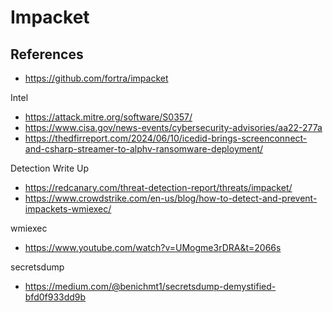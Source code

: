 # Impacket

## References
- https://github.com/fortra/impacket

Intel 
- https://attack.mitre.org/software/S0357/
- https://www.cisa.gov/news-events/cybersecurity-advisories/aa22-277a
- https://thedfirreport.com/2024/06/10/icedid-brings-screenconnect-and-csharp-streamer-to-alphv-ransomware-deployment/

Detection Write Up
- https://redcanary.com/threat-detection-report/threats/impacket/
- https://www.crowdstrike.com/en-us/blog/how-to-detect-and-prevent-impackets-wmiexec/

wmiexec
- https://www.youtube.com/watch?v=UMogme3rDRA&t=2066s

secretsdump
- https://medium.com/@benichmt1/secretsdump-demystified-bfd0f933dd9b